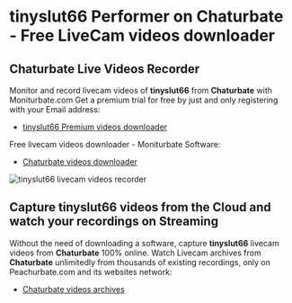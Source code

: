 # tinyslut66 Performer on Chaturbate - Free LiveCam videos downloader

## Chaturbate Live Videos Recorder

Monitor and record livecam videos of **tinyslut66** from **Chaturbate** with Moniturbate.com
Get a premium trial for free by just and only registering with your Email address:
* [tinyslut66 Premium videos downloader](https://moniturbate.com/request-demo-licence-key.html)

Free livecam videos downloader - Moniturbate Software:
* [Chaturbate videos downloader](https://moniturbate.com/moniturbate-download-software.html)

![tinyslut66 livecam videos recorder](https://peachurnet.com/templates/moniturbate-software.png)


## Capture tinyslut66 videos from the Cloud and watch your recordings on Streaming

Without the need of downloading a software, capture **tinyslut66** livecam videos from **Chaturbate** 100% online.
Watch Livecam archives from **Chaturbate** unlimitedly from thousands of existing recordings, only on Peachurbate.com and its websites network:
* [Chaturbate videos archives](https://peachurnet.com/)
